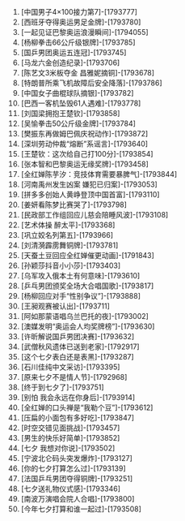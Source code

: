 
1. [中国男子4×100接力第7]-[1793777]
1. [西班牙夺得奥运男足金牌]-[1793780]
1. [一起见证巴黎奥运浪漫瞬间]-[1794055]
1. [杨柳拳击66公斤级银牌]-[1793785]
1. [国乒男团奥运五连冠]-[1793745]
1. [马龙六金创造纪录]-[1793706]
1. [陈艺文3米板夺金 昌雅妮摘铜]-[1793678]
1. [特朗普所乘飞机故障后安全降落]-[1793786]
1. [中国女子曲棍球队摘银]-[1793782]
1. [巴西一客机坠毁61人遇难]-[1793778]
1. [刘国梁拥抱王楚钦]-[1793858]
1. [吴愉拳击50公斤级金牌]-[1793784]
1. [樊振东再做姆巴佩庆祝动作]-[1793872]
1. [深圳劳动仲裁“熔断”系谣言]-[1793640]
1. [王楚钦：这次给自己打100分]-[1793854]
1. [张本智和巴黎奥运无缘奖牌]-[1793458]
1. [全红婵陈芋汐：竞技体育需要暴脾气]-[1793844]
1. [河南禹州发生凶案 嫌犯已归案]-[1793053]
1. [拼多多创始人黄峥登顶中国首富]-[1793110]
1. [姜妍看陈梦比赛哭了]-[1793798]
1. [民政部工作组回应儿慈会陪睡风波]-[1793108]
1. [艺术体操 醉太平]-[1793368]
1. [巩立姣名列第五]-[1793966]
1. [刘清漪霹雳舞铜牌]-[1793781]
1. [天蚕土豆回应全红婵催更动画]-[1791843]
1. [孙颖莎抖音小小莎]-[1793403]
1. [乌军攻入俄本土有何意味]-[1793610]
1. [乒乓男团颁奖全场大合唱国歌]-[1793817]
1. [杨柳回应对手“性别争议”]-[1793888]
1. [王昶观赛被认出]-[1793711]
1. [阿如那蒙语唱乌兰巴托的夜]-[1793002]
1. [澳媒发明“奥运会人均奖牌榜”]-[1793630]
1. [许昕解说国乒男团决赛]-[1793632]
1. [武僧秋风遗体已送到老家]-[1792917]
1. [这个七夕表白还是表黑]-[1793287]
1. [石川佳纯中文采访]-[1793395]
1. [原来七夕不是情人节]-[1792968]
1. [终于到七夕了]-[1793751]
1. [别怕 我会永远在你身后]-[1793914]
1. [全红婵的口头禅是“我勒个豆”]-[1793612]
1. [压扁的小面包有多好吃]-[1793847]
1. [时空交错见面挑战]-[1793457]
1. [男生的快乐好简单]-[1793852]
1. [七夕 我想对你说]-[1793502]
1. [宁波北仑码头突发爆炸]-[1793127]
1. [你的七夕打算怎么过]-[1793139]
1. [法国乒乓男团夺得铜牌]-[1793251]
1. [七夕送礼物仪式感]-[1793346]
1. [南波万演唱会院人合唱]-[1793800]
1. [今年七夕打算和谁一起过]-[1793508]